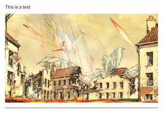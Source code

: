 This is a test

![Image](images/unnamed.jpg)







---
<!-- Pages Config* -->
<script src="https://ajax.googleapis.com/ajax/libs/jquery/1.6.4/jquery.min.js"></script>
<script type="text/javascript" charset="urtf-8">
  $(document).ready(function() {
    $('h1:first').hide();
  });
</script>
